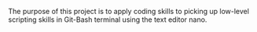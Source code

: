 The purpose of this project is to apply coding skills to picking up low-level scripting skills in Git-Bash terminal using the text editor nano.